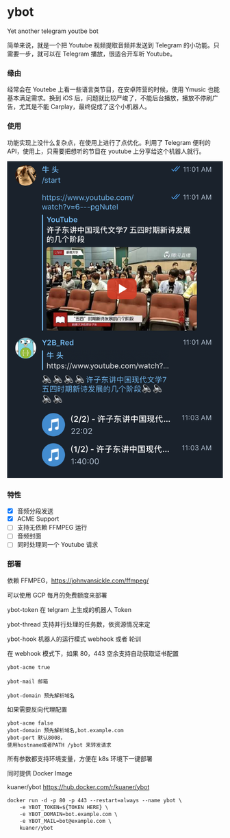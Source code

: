 # ybot

Yet another telegram youtbe bot

简单来说，就是一个把 Youtube 视频提取音频并发送到 Telegram 的小功能。只需要一步，就可以在 Telegram 播放，很适合开车听 Youtube。

### 缘由

经常会在 Youtebe 上看一些语言类节目，在安卓阵营的时候，使用 Ymusic 也能基本满足需求。换到 iOS 后，问题就比较严峻了，不能后台播放，播放不停刷广告，尤其是不能 Carplay，最终促成了这个小机器人。

### 使用

功能实现上没什么复杂点，在使用上进行了点优化。利用了 Telegram 便利的 API，使用上，只需要把想听的节目在 youtube 上分享给这个机器人就行。

![avatar](./picture/1.png)

### 特性

- [x] 音频分段发送
- [x] ACME Support
- [ ] 支持无依赖 FFMPEG 运行
- [ ] 音频封面
- [ ] 同时处理同一个 Youtube 请求

### 部署

依赖 FFMPEG，https://johnvansickle.com/ffmpeg/

可以使用 GCP 每月的免费额度来部署

ybot-token 在 telgram 上生成的机器人 Token

ybot-thread 支持并行处理的任务数，依资源情况来定

ybot-hook 机器人的运行模式 webhook 或者 轮训

在 webhook 模式下，如果 80，443 空余支持自动获取证书配置

    ybot-acme true

    ybot-mail 邮箱

    ybot-domain 预先解析域名

如果需要反向代理配置

    ybot-acme false
    ybot-domain 预先解析域名,bot.example.com
    ybot-port 默认8008，
    使用hostname或者PATH /ybot 来转发请求

所有参数都支持环境变量，方便在 k8s 环境下一键部署

同时提供 Docker Image

kuaner/ybot https://hub.docker.com/r/kuaner/ybot

```Shell
docker run -d -p 80 -p 443 --restart=always --name ybot \
    -e YBOT_TOKEN=${TOKEN HERE} \
    -e YBOT_DOMAIN=bot.example.com \
    -e YBOT_MAIL=bot@example.com \
    kuaner/ybot
```
